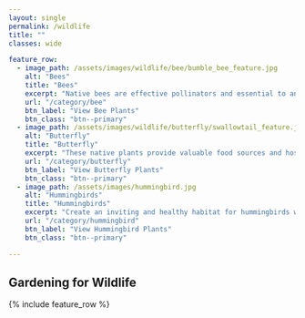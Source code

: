 ```yaml
---
layout: single
permalink: /wildlife
title: ""
classes: wide

feature_row:
  - image_path: /assets/images/wildlife/bee/bumble_bee_feature.jpg
    alt: "Bees"
    title: "Bees"
    excerpt: "Native bees are effective pollinators and essential to any flourishing garden."
    url: "/category/bee"
    btn_label: "View Bee Plants"
    btn_class: "btn--primary"
  - image_path: /assets/images/wildlife/butterfly/swallowtail_feature.jpg
    alt: "Butterfly"
    title: "Butterfly"
    excerpt: "These native plants provide valuable food sources and host plants for butterflies."
    url: "/category/butterfly"
    btn_label: "View Butterfly Plants"
    btn_class: "btn--primary"
  - image_path: /assets/images/hummingbird.jpg
    alt: "Hummingbirds"
    title: "Hummingbirds"
    excerpt: "Create an inviting and healthy habitat for hummingbirds with these native plants."
    url: "/category/hummingbird"
    btn_label: "View Hummingbird Plants"
    btn_class: "btn--primary"

---
```


<h2>Gardening for Wildlife</h2> 

{% include feature_row %}




